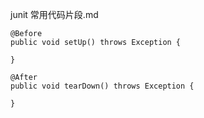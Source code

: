 junit 常用代码片段.md

```
@Before
public void setUp() throws Exception {
	
}

@After
public void tearDown() throws Exception {

}
```
